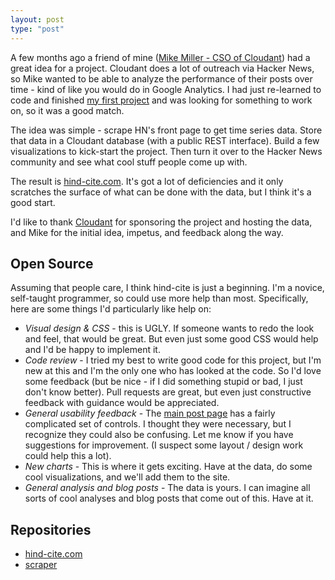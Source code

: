 ```yaml
---
layout: post
type: "post"
---
```


A few months ago a friend of mine ([Mike Miller - CSO of Cloudant](http://www.linkedin.com/pub/mike-miller/6/90a/a68)) had a great idea for a project. Cloudant does a lot of outreach via Hacker News, so Mike wanted to be able to analyze the performance of their posts over time - kind of like you would do in Google Analytics.  I had just re-learned to code and finished [my first project](http://weather-explorer.com) and was looking for something to work on, so it was a good match.

The idea was simple - scrape HN's front page to get time series data. Store that data in a Cloudant database (with a public REST interface).  Build a few visualizations to kick-start the project. Then turn it over to the Hacker News community and see what cool stuff people come up with. 

The result is [hind-cite.com](http://hind-cite.com).  It's got a lot of deficiencies and it only scratches the surface of what can be done with the data, but I think it's a good start. 

I'd like to thank [Cloudant](http://cloudant.com) for sponsoring the project and hosting the data, and Mike for the initial idea, impetus, and feedback along the way. 

## Open Source
Assuming that people care, I think hind-cite is just a beginning.  I'm a novice, self-taught programmer, so could use more help than most.  Specifically, here are some things I'd particularly like help on:

* *Visual design & CSS* - this is UGLY. If someone wants to redo the look and feel, that would be great. But even just some good CSS would help and I'd be happy to implement it.
* *Code review* - I tried my best to write good code for this project, but I'm new at this and I'm the only one who has looked at the code. So I'd love some feedback (but be nice - if I did something stupid or bad, I just don't know better).  Pull requests are great, but even just constructive feedback with guidance would be appreciated.
* *General usability feedback* - The [main post page](http://hind-cite.com/multiPost) has a fairly complicated set of controls. I thought they were necessary, but I recognize they could also be confusing. Let me know if you have suggestions for improvement. (I suspect some layout / design work could help this a lot).
* *New charts* - This is where it gets exciting.  Have at the data, do some cool visualizations, and we'll add them to the site.  
* *General analysis and blog posts* - The data is yours. I can imagine all sorts of cool analyses and blog posts that come out of this.  Have at it.

## Repositories

* [hind-cite.com](https://github.com/rr326/hind-cite)
* [scraper](https://github.com/rr326/hind-cite-scraper)